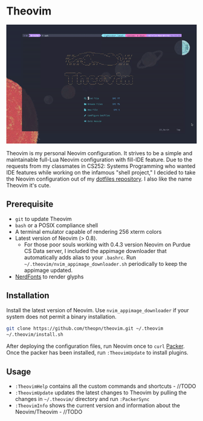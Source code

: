# Theovim

![theovim-demo.gif](./assets/theovim-demo.gif)

Theovim is my personal Neovim configuration. It strives to be a simple and maintainable full-Lua Neovim configuration with fill-IDE feature.
Due to the requests from my classmates in CS252: Systems Programming who wanted IDE features while working on the infamous "shell project," I decided to take the Neovim configuration out of my [dotfiles repository](https://github.com/theopn/dotfiles). I also like the name Theovim it's cute.

## Prerequisite

- `git` to update Theovim
- `bash` or a POSIX compliance shell
- A terminal emulator capable of rendering 256 xterm colors
- Latest version of Neovim (> 0.8).
  - For those poor souls working with 0.4.3 version Neovim on Purdue CS Data server, I included the appimage downloader that automatically adds alias to your `.bashrc`. Run `~/.theovim/nvim_appimage_downloader.sh` periodically to keep the appimage updated.
- [NerdFonts](https://www.nerdfonts.com/font-downloads) to render glyphs

## Installation

Install the latest version of Neovim. Use `nvim_appimage_downloader` if your system does not permit a binary installation.

```bash
git clone https://github.com/theopn/theovim.git ~/.theovim
~/.theovim/install.sh
```

After deploying the configuration files, run Neovim once to `curl` [Packer](https://github.com/wbthomason/packer.nvim). Once the packer has been installed, run `:TheovimUpdate` to install plugins.

## Usage

- `:TheovimHelp` contains all the custom commands and shortcuts - //TODO
- `:TheovimUpdate` updates the latest changes to Theovim by pulling the changes in `~/.theovim/` directory and run `:PackerSync`
- `:TheovimInfo` shows the current version and information about the Neovim/Theovim - //TODO
